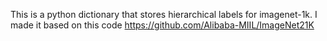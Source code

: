 This is a python dictionary that stores hierarchical labels for imagenet-1k.
I made it based on this code https://github.com/Alibaba-MIIL/ImageNet21K